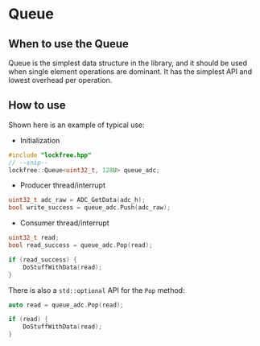 # Queue

## When to use the Queue
Queue is the simplest data structure in the library, and it should be used when single element operations are dominant. It has the simplest API and lowest overhead per operation.

## How to use
Shown here is an example of typical use:
* Initialization
```cpp
#include "lockfree.hpp"
// --snip--
lockfree::Queue<uint32_t, 128U> queue_adc;
```

* Producer thread/interrupt
```cpp
uint32_t adc_raw = ADC_GetData(adc_h);
bool write_success = queue_adc.Push(adc_raw);
```

* Consumer thread/interrupt
```cpp
uint32_t read;
bool read_success = queue_adc.Pop(read);

if (read_success) {
    DoStuffWithData(read);
}
```

There is also a `std::optional` API for the `Pop` method:
```c
auto read = queue_adc.Pop(read);

if (read) {
    DoStuffWithData(read);
}
```
